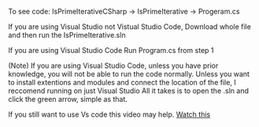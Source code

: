 To see code: IsPrimeIterativeCSharp -> IsPrimeIterative -> Progeram.cs

If you are using Visual Studio not Vistual Studio Code, Download whole file and then run the IsPrimeIterative.sln

If you are using Visual Studio Code Run Program.cs from step 1


(Note) If you are using Visual Studio Code, unless you have prior knowledge, you will not be able to run the code normally. 
Unless you want to install extentions and modules and connect the location of the file, I reccomend running on just Visual Studio 
All it takes is to open the .sln and click the green arrow, simple as that.

If you still want to use Vs code this video may help.
[Watch this](https://www.youtube.com/watch?v=DAsyjpqhDp4&t=79s&ab_channel=TravisMedia)

